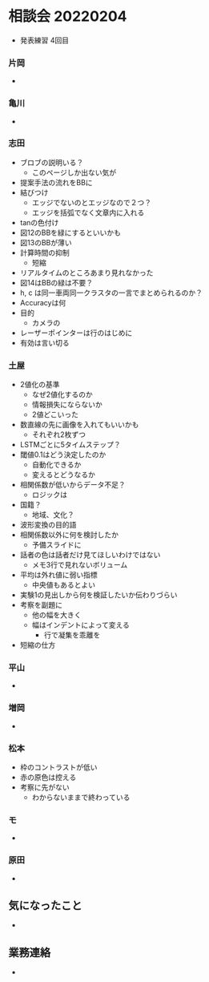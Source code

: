 <!-- tex script for md -->
<script type="text/javascript" async src="https://cdnjs.cloudflare.com/ajax/libs/mathjax/2.7.7/MathJax.js?config=TeX-MML-AM_CHTML">
</script>
<script type="text/x-mathjax-config">
 MathJax.Hub.Config({
 tex2jax: {
 inlineMath: [['$', '$'] ],
 displayMath: [ ['$$','$$'], ["\\[","\\]"] ]
 }
 });
</script>

# 相談会 20220204
- 発表練習 4回目

### 片岡
- 

### 亀川
- 

### 志田
- ブロブの説明いる？
    - このページしか出ない気が
- 提案手法の流れをBBに
- 結びつけ
    - エッジでないのとエッジなので２つ？
    - エッジを括弧でなく文章内に入れる
- tanの色付け
- 図12のBBを緑にするといいかも
- 図13のBBが薄い
- 計算時間の抑制
    - 短縮
- リアルタイムのところあまり見れなかった
- 図14はBBの緑は不要？
- h, c は同一車両同一クラスタの一言でまとめられるのか？
- Accuracyは何
- 目的
    - カメラの
- レーザーポインターは行のはじめに
- 有効は言い切る

### 土屋
- 2値化の基準
    - なぜ2値化するのか
    - 情報損失にならないか
    - 2値どこいった
- 数直線の先に画像を入れてもいいかも
    - それぞれ2枚ずつ
- LSTMごとに5タイムステップ？
- 閾値0.1はどう決定したのか
    - 自動化できるか
    - 変えるとどうなるか
- 相関係数が低いからデータ不足？
    - ロジックは
- 国籍？
    - 地域、文化？
- 波形変換の目的語
- 相関係数以外に何を検討したか
    - 予備スライドに
- 話者の色は話者だけ見てほしいわけではない
    - メモ3行で見れないボリューム
- 平均は外れ値に弱い指標
    - 中央値もあるとよい
- 実験1の見出しから何を検証したいか伝わりづらい
- 考察を副題に
    - 他の幅を大きく
    - 幅はインデントによって変える
        - 行で凝集を乖離を
- 短縮の仕方

### 平山
- 

### 増岡
- 

### 松本
- 枠のコントラストが低い
- 赤の原色は控える
- 考察に先がない
    - わからないままで終わっている

### モ
- 

### 原田
- 

## 気になったこと
- 

## 業務連絡
- 

